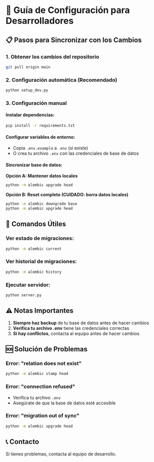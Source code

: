 # 🚀 Guía de Configuración para Desarrolladores

## 📋 Pasos para Sincronizar con los Cambios

### **1. Obtener los cambios del repositorio**
```bash
git pull origin main
```

### **2. Configuración automática (Recomendado)**
```bash
python setup_dev.py
```

### **3. Configuración manual**

#### **Instalar dependencias:**
```bash
pip install -r requirements.txt
```

#### **Configurar variables de entorno:**
- Copia `.env.example` a `.env` (si existe)
- O crea tu archivo `.env` con las credenciales de base de datos

#### **Sincronizar base de datos:**

**Opción A: Mantener datos locales**
```bash
python -m alembic upgrade head
```

**Opción B: Reset completo (CUIDADO: borra datos locales)**
```bash
python -m alembic downgrade base
python -m alembic upgrade head
```

## 🔧 Comandos Útiles

### **Ver estado de migraciones:**
```bash
python -m alembic current
```

### **Ver historial de migraciones:**
```bash
python -m alembic history
```

### **Ejecutar servidor:**
```bash
python server.py
```

## ⚠️ Notas Importantes

1. **Siempre haz backup** de tu base de datos antes de hacer cambios
2. **Verifica tu archivo .env** tiene las credenciales correctas
3. **Si hay conflictos**, contacta al equipo antes de hacer cambios

## 🆘 Solución de Problemas

### **Error: "relation does not exist"**
```bash
python -m alembic stamp head
```

### **Error: "connection refused"**
- Verifica tu archivo `.env`
- Asegúrate de que la base de datos esté accesible

### **Error: "migration out of sync"**
```bash
python -m alembic upgrade head
```

## 📞 Contacto

Si tienes problemas, contacta al equipo de desarrollo.
